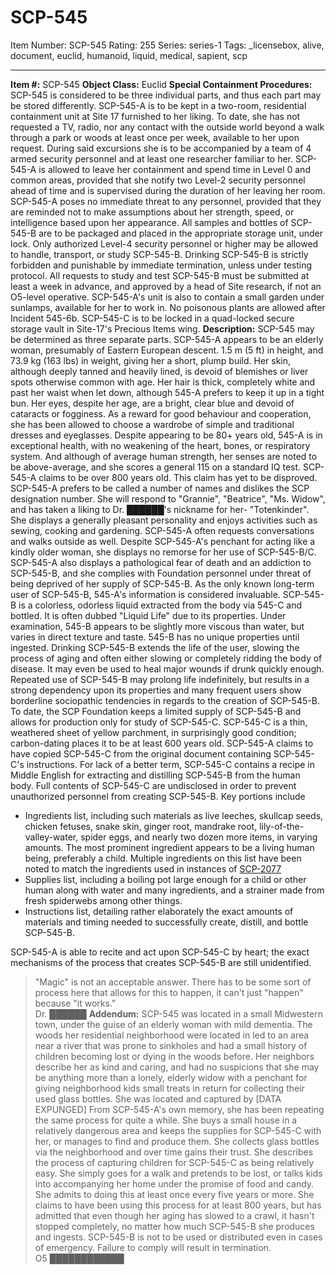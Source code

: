# SCP-545
Item Number: SCP-545
Rating: 255
Series: series-1
Tags: _licensebox, alive, document, euclid, humanoid, liquid, medical, sapient, scp

---

**Item #:** SCP-545
**Object Class:** Euclid
**Special Containment Procedures:** SCP-545 is considered to be three individual parts, and thus each part may be stored differently.
SCP-545-A is to be kept in a two-room, residential containment unit at Site 17 furnished to her liking. To date, she has not requested a TV, radio, nor any contact with the outside world beyond a walk through a park or woods at least once per week, available to her upon request. During said excursions she is to be accompanied by a team of 4 armed security personnel and at least one researcher familiar to her. SCP-545-A is allowed to leave her containment and spend time in Level 0 and common areas, provided that she notify two Level-2 security personnel ahead of time and is supervised during the duration of her leaving her room. SCP-545-A poses no immediate threat to any personnel, provided that they are reminded not to make assumptions about her strength, speed, or intelligence based upon her appearance.
All samples and bottles of SCP-545-B are to be packaged and placed in the appropriate storage unit, under lock. Only authorized Level-4 security personnel or higher may be allowed to handle, transport, or study SCP-545-B. Drinking SCP-545-B is strictly forbidden and punishable by immediate termination, unless under testing protocol. All requests to study and test SCP-545-B must be submitted at least a week in advance, and approved by a head of Site research, if not an O5-level operative.
SCP-545-A's unit is also to contain a small garden under sunlamps, available for her to work in. No poisonous plants are allowed after Incident 545-6b.
SCP-545-C is to be locked in a quad-locked secure storage vault in Site-17's Precious Items wing.
**Description:** SCP-545 may be determined as three separate parts.
SCP-545-A appears to be an elderly woman, presumably of Eastern European descent. 1.5 m (5 ft) in height, and 73.9 kg (163 lbs) in weight, giving her a short, plump build. Her skin, although deeply tanned and heavily lined, is devoid of blemishes or liver spots otherwise common with age. Her hair is thick, completely white and past her waist when let down, although 545-A prefers to keep it up in a tight bun. Her eyes, despite her age, are a bright, clear blue and devoid of cataracts or fogginess. As a reward for good behaviour and cooperation, she has been allowed to choose a wardrobe of simple and traditional dresses and eyeglasses. Despite appearing to be 80+ years old, 545-A is in exceptional health, with no weakening of the heart, bones, or respiratory system. And although of average human strength, her senses are noted to be above-average, and she scores a general 115 on a standard IQ test.
SCP-545-A claims to be over 800 years old. This claim has yet to be disproved.
SCP-545-A prefers to be called a number of names and dislikes the SCP designation number. She will respond to "Grannie", "Beatrice", "Ms. Widow", and has taken a liking to Dr. ██████'s nickname for her- "Totenkinder". She displays a generally pleasant personality and enjoys activities such as sewing, cooking and gardening. SCP-545-A often requests conversations and walks outside as well. Despite SCP-545-A's penchant for acting like a kindly older woman, she displays no remorse for her use of SCP-545-B/C.
SCP-545-A also displays a pathological fear of death and an addiction to SCP-545-B, and she complies with Foundation personnel under threat of being deprived of her supply of SCP-545-B. As the only known long-term user of SCP-545-B, 545-A's information is considered invaluable.
SCP-545-B is a colorless, odorless liquid extracted from the body via 545-C and bottled. It is often dubbed "Liquid Life" due to its properties. Under examination, 545-B appears to be slightly more viscous than water, but varies in direct texture and taste. 545-B has no unique properties until ingested.
Drinking SCP-545-B extends the life of the user, slowing the process of aging and often either slowing or completely ridding the body of disease. It may even be used to heal major wounds if drunk quickly enough. Repeated use of SCP-545-B may prolong life indefinitely, but results in a strong dependency upon its properties and many frequent users show borderline sociopathic tendencies in regards to the creation of SCP-545-B. To date, the SCP Foundation keeps a limited supply of SCP-545-B and allows for production only for study of SCP-545-C.
SCP-545-C is a thin, weathered sheet of yellow parchment, in surprisingly good condition; carbon-dating places it to be at least 600 years old. SCP-545-A claims to have copied SCP-545-C from the original document containing SCP-545-C's instructions. For lack of a better term, SCP-545-C contains a recipe in Middle English for extracting and distilling SCP-545-B from the human body. Full contents of SCP-545-C are undisclosed in order to prevent unauthorized personnel from creating SCP-545-B. Key portions include
  * Ingredients list, including such materials as live leeches, skullcap seeds, chicken fetuses, snake skin, ginger root, mandrake root, lily-of-the-valley-water, spider eggs, and nearly two dozen more items, in varying amounts. The most prominent ingredient appears to be a living human being, preferably a child. Multiple ingredients on this list have been noted to match the ingredients used in instances of [SCP-2077](/scp-2077)
  * Supplies list, including a boiling pot large enough for a child or other human along with water and many ingredients, and a strainer made from fresh spiderwebs among other things.
  * Instructions list, detailing rather elaborately the exact amounts of materials and timing needed to successfully create, distill, and bottle SCP-545-B.

SCP-545-A is able to recite and act upon SCP-545-C by heart; the exact mechanisms of the process that creates SCP-545-B are still unidentified.
> "Magic" is not an acceptable answer. There has to be some sort of process here that allows for this to happen, it can't just "happen" because "it works."  
>  Dr. ██████
**Addendum:** SCP-545 was located in a small Midwestern town, under the guise of an elderly woman with mild dementia. The woods her residential neighborhood were located in led to an area near a river that was prone to sinkholes and had a small history of children becoming lost or dying in the woods before. Her neighbors describe her as kind and caring, and had no suspicions that she may be anything more than a lonely, elderly widow with a penchant for giving neighborhood kids small treats in return for collecting their used glass bottles. She was located and captured by [DATA EXPUNGED]
From SCP-545-A's own memory, she has been repeating the same process for quite a while. She buys a small house in a relatively dangerous area and keeps the supplies for SCP-545-C with her, or manages to find and produce them. She collects glass bottles via the neighborhood and over time gains their trust. She describes the process of capturing children for SCP-545-C as being relatively easy. She simply goes for a walk and pretends to be lost, or talks kids into accompanying her home under the promise of food and candy. She admits to doing this at least once every five years or more.
She claims to have been using this process for at least 800 years, but has admitted that even though her aging has slowed to a crawl, it hasn't stopped completely, no matter how much SCP-545-B she produces and ingests.
> SCP-545-B is not to be used or distributed even in cases of emergency. Failure to comply will result in termination.  
>  O5 ████████████